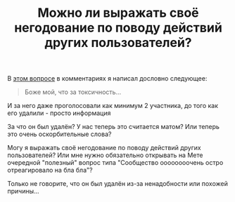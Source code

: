 ﻿---
title: "Можно ли выражать своё негодование по поводу действий других пользователей?"
se.owner.user_id: 385375
se.owner.display_name: "EzioMercer"
se.owner.link: "https://ru.meta.stackoverflow.com/users/385375/eziomercer"
se.link: "https://ru.meta.stackoverflow.com/questions/13185/%d0%9c%d0%be%d0%b6%d0%bd%d0%be-%d0%bb%d0%b8-%d0%b2%d1%8b%d1%80%d0%b0%d0%b6%d0%b0%d1%82%d1%8c-%d1%81%d0%b2%d0%be%d1%91-%d0%bd%d0%b5%d0%b3%d0%be%d0%b4%d0%be%d0%b2%d0%b0%d0%bd%d0%b8%d0%b5-%d0%bf%d0%be-%d0%bf%d0%be%d0%b2%d0%be%d0%b4%d1%83-%d0%b4%d0%b5%d0%b9%d1%81%d1%82%d0%b2%d0%b8%d0%b9-%d0%b4%d1%80%d1%83%d0%b3%d0%b8%d1%85-%d0%bf%d0%be%d0%bb%d1%8c%d0%b7%d0%be%d0%b2%d0%b0%d1%82%d0%b5%d0%bb%d0%b5%d0%b9"
se.question_id: 13185
se.post_type: question
---
<p>В <a href="https://ru.stackoverflow.com/questions/1563379">этом вопросе</a> в комментариях я написал дословно следующее:</p>
<blockquote>
<p>Боже мой, что за токсичность...</p>
</blockquote>
<p>И за него даже проголосовали как минимум 2 участника, до того как его удалили - просто информация</p>
<p>За что он был удалён? У нас теперь это считается матом? Или теперь это очень оскорбительные слова?</p>
<p>Могу я выражать своё негодование по поводу действий других пользователей? Или мне нужно обязательно открывать на Мете очередной &quot;полезный&quot; вопрос типа &quot;Сообщество оооооооочень остро отреагировало на бла бла&quot;?</p>
<p>Только не говорите, что он был удалён из-за ненадобности или похожей причины...</p>
